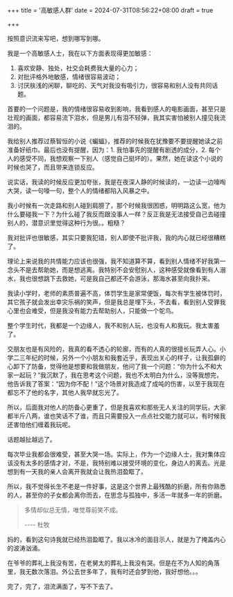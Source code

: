 +++
title = '高敏感人群'
date = 2024-07-31T08:56:22+08:00
draft = true

+++

按照意识流来写吧，想到哪写到哪。

我是一个高敏感人士，我在以下方面表现得更加敏感：

1. 喜欢安静、独处，社交会耗费我大量的心力；
2. 对批评格外地敏感，情绪很容易波动；
3. 讨厌肤浅的闲聊，聊吃的、天气对我没有吸引力，很容易和别人没有共同话题。

首要的一个问题是，我的情绪很容易收到影响，我看到感人的电影画面，甚至只是壮观的画面，都容易流下泪水，但是男儿有泪不轻弹，我其实害怕被别人撞见我流泪的。

我给别人推荐过蔡智恒的小说《蝙蝠》，推荐的时候我在犹豫要不要提醒她读之前准备好纸巾。最后也没有提醒，因为：1. 我怕事先的提醒有剧透的成分，2. 每个人的感受不同，我想观察一下别人（感觉自己挺坏的）。果然，她在读这个小说的时候也哭了，而且带来连锁反应。

说实话，我读的时候反应更加夸张，我是在夜深人静的时候读的，一边读一边嚎啕大哭，读一句嚎一句，整个人的情绪都陷入风暴之中。

我小时候有一次走路和别人碰到肩膀了，那个时候我很困惑，明明路这么宽，他为什么要碰我一下？为什么碰了我反而跟没事人一样？反正我是无法接受自己去碰撞别人的，潜意识里觉得这种行为很。。粗糙？

我对批评也很敏感，其实只要我犯错，别人即使不批评我，我的内心就已经很糟糕了。

理论上来说我的共情能力应该也很强，我不知道算不算，看到别人情绪不好我第一念头不是去帮助她，而是想逃离。我特别不会安慰别人，这种感受就像看到有人溺水，我也很想跳下去救她，可是我自己都还不会游泳，那海水甚至向我扑来。

我读小学时，老师的素质普遍不高，体罚学生是家常便饭，每次有学生被体罚时，其它孩子就会发出幸灾乐祸的笑声，但是我总是埋下头，不去看，看到别人受罪我心里也会难受，但是我没有能力去帮助别人，只能做一个鸵鸟。

整个学生时代，我都是一个边缘人，我不和别人玩，也没有人和我玩。我太害羞了。

交朋友也是有风险的，我真的看不透心的轮廓，而有的人真的很擅长玩弄人心。小学二三年纪的时候，另外一个小朋友和我套近乎，表现出关心的样子，让我孤僻的心卸下了防备，觉得他是想要和我做朋友，他问了我一个问题：“你为什么不和大家一起玩？”我沉默了，我在思考这个问题，我也不太明白为什么，没等我想完，他告诉我了答案：“因为你不配！”这个场景对我造成了成吨的伤害，以至于我现在都忘不了他的名字，其他人我早就忘光了。

所以，后面我对他人的防备心更重了，但是我喜欢和那些无人关注的同学玩，大家都半斤八两，谁也笑话不了谁，而且只需要投入一点点社交能力就可以，有时候我还害怕他们缠着我玩呢。

话题越扯越远了。

每次毕业我都会很难受，甚至大哭一场。实际上，作为一个边缘人士，我对集体应该没有太多的感情才对，不是，我特别难以接受环境的变化，身边人的离去。光是想到有一天我的亲人会离开我就会让我热泪盈眶了。

所以，我不觉得长生不老是一件好事，这是这个世界上最残酷的折磨，所有你熟悉的人，甚至你的子女都会离你而去，在思念与孤独中，多活一年就多一年的折磨。

> 多情却似总无情，唯觉尊前笑不成。
>
> ---- 杜牧

妈的，看到这句诗我就已经热泪盈眶了。我以冰冷的面目示人，就是为了掩盖内心的波涛汹涌。

在爷爷的葬礼上我没有苦，在老舅太的葬礼上我没有哭。但是在不为人知的角落里，我无数次落泪。外公去世多年了，我有时还会梦到他，我好想他。。。

完了，完了，泪流满面了，写不下去了。



